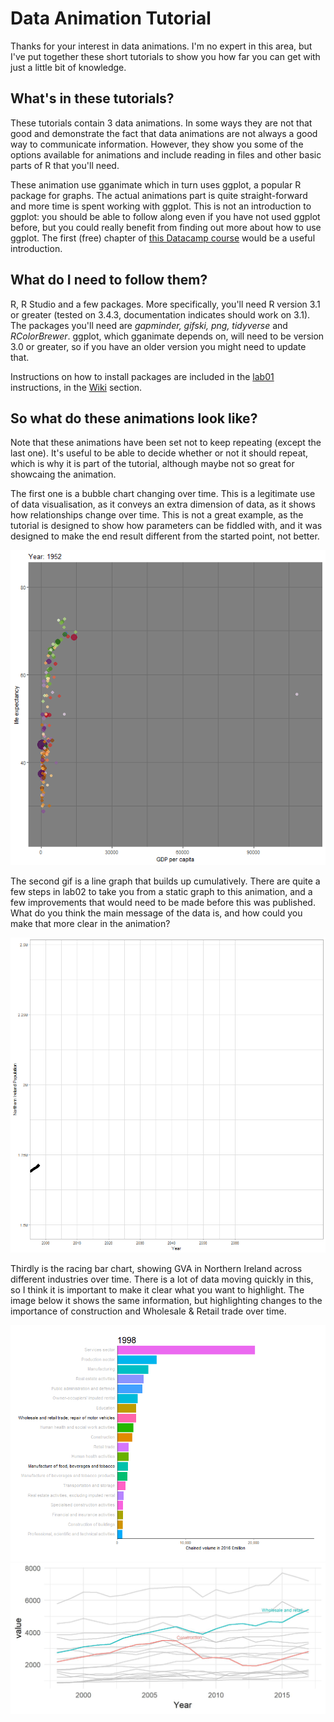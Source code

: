 # Data Animation Tutorial
Thanks for your interest in data animations. I'm no expert in this area, but I've put together these short tutorials to show you how far you can get with just a little bit of knowledge. 
## What's in these tutorials?
These tutorials contain 3 data animations. In some ways they are not that good and demonstrate the fact that data animations are not always a good way to communicate information. However, they show you some of the options available for animations and include reading in files and other basic parts of R that you'll need.

These animation use gganimate which in turn uses ggplot, a popular R package for graphs. The actual animations part is quite straight-forward and more time is spent working with ggplot. This is not an introduction to ggplot: you should be able to follow along even if you have not used ggplot before, but you could really benefit from finding out more about how to use ggplot. The first (free) chapter of [this Datacamp course](https://www.datacamp.com/courses/data-visualization-with-ggplot2-1) would be a useful introduction.
## What do I need to follow them?
R, R Studio and a few packages. More specifically, you'll need R version 3.1 or greater (tested on 3.4.3, documentation indicates should work on 3.1). The packages you'll need are *gapminder, gifski, png, tidyverse* and *RColorBrewer*. ggplot, which gganimate depends on, will need to be version 3.0 or greater, so if you have an older version you might need to update that.

Instructions on how to install packages are included in the [lab01](https://github.com/deangordon/dataAnimationTutorial/wiki/Lab01-instructions) instructions, in the [Wiki](https://github.com/deangordon/dataAnimationTutorial/wiki) section.

## So what do these animations look like?

Note that these animations have been set not to keep repeating (except the last one). It's useful to be able to decide whether or not it should repeat, which is why it is part of the tutorial, although maybe not so great for showcaing the animation.

The first one is a bubble chart changing over time. This is a legitimate use of data visualisation, as it conveys an extra dimension of data, as it shows how relationships change over time. This is not a great example, as the tutorial is designed to show how parameters can be fiddled with, and it was designed to make the end result different from the started point, not better.

![alt_text](https://github.com/deangordon/dataAnimationTutorial/blob/master/gapMinder.gif "Gapminder")

The second gif is a line graph that builds up cumulatively. There are quite a few steps in lab02 to take you from a static graph to this animation, and a few improvements that would need to be made before this was published. What do you think the main message of the data is, and how could you make that more clear in the animation? 

![alt_text](https://github.com/deangordon/dataAnimationTutorial/blob/master/popProjections.gif "Population hose")

Thirdly is the racing bar chart, showing GVA in Northern Ireland across different industries over time. There is a lot of data moving quickly in this, so I think it is important to make it clear what you want to highlight. The image below it shows the same information, but highlighting changes to the importance of construction and Wholesale & Retail trade over time. 

![alt text](https://github.com/deangordon/dataAnimationTutorial/blob/master/gva.gif "Gross Value Added")
![alt text](https://github.com/deangordon/dataAnimationTutorial/blob/master/betterTrendComparison.jpg "Static GVA")
